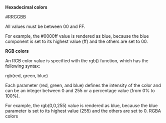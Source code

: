 

**Hexadecimal colors**

#RRGGBB

All values must be between 00 and FF.

For example, the #0000ff value is rendered as blue, because the blue component is set to its highest value (ff) and the others are set to 00.

**RGB colors**

An RGB color value is specified with the rgb() function, which has the following syntax:

rgb(red, green, blue)

Each parameter (red, green, and blue) defines the intensity of the color and can be an integer between 0 and 255 or a percentage value (from 0% to 100%).

For example, the rgb(0,0,255) value is rendered as blue, because the blue parameter is set to its highest value (255) and the others are set to 0.
RGBA colors